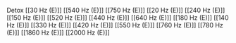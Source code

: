 Detox
[[30 Hz (E)]]
[[540 Hz (E)]]
[[750 Hz (E)]]
[[20 Hz (E)]]
[[240 Hz (E)]]
[[150 Hz (E)]]
[[520 Hz (E)]]
[[440 Hz (E)]]
[[640 Hz (E)]]
[[180 Hz (E)]]
[[140 Hz (E)]]
[[330 Hz (E)]]
[[420 Hz (E)]]
[[550 Hz (E)]]
[[760 Hz (E)]]
[[780 Hz (E)]]
[[1860 Hz (E)]]
[[2000 Hz (E)]]